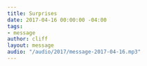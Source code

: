 ```yaml
---
title: Surprises
date: 2017-04-16 00:00:00 -04:00
tags:
- message
author: cliff
layout: message
audio: "/audio/2017/message-2017-04-16.mp3"
---
```


